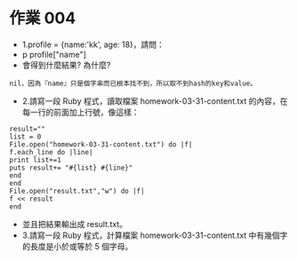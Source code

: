 # 作業 004

* 1.profile = {name:'kk', age: 18}，請問：
* p profile["name"]
* 會得到什麼結果? 為什麼?
```
nil，因為『name』只是個字串而已根本找不到，所以取不到hash的key和value。
```
* 2.請寫一段 Ruby 程式，讀取檔案 homework-03-31-content.txt 的內容，在每一行的前面加上行號，像這樣：
```
result=""
list = 0
File.open("homework-03-31-content.txt") do |f|
f.each_line do |line|
print list+=1
puts result+= "#{list} #{line}"
end
end
File.open("result.txt","w") do |f|
f << result
end
```
* 並且把結果輸出成 result.txt。
* 3.請寫一段 Ruby 程式，計算檔案 homework-03-31-content.txt 中有幾個字的長度是小於或等於 5 個字母。
